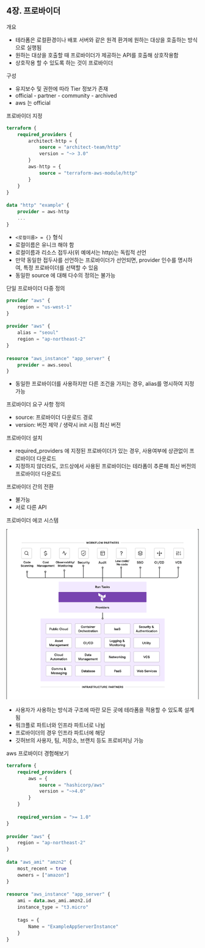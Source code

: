 ## 4장. 프로바이더

개요
- 테라폼은 로컬환경이나 배포 서버와 같은 원격 환겨에 원하는 대상을 호출하는 방식으로 실행됨
- 원하는 대상을 호출할 때 프로바이더가 제공하는 API를 호출해 상호작용함
- 상호작용 할 수 있도록 하는 것이 프로바이더


구성
- 유지보수 및 권한에 따라 Tier 정보가 존재
- official - partner - community - archived
- aws 는 official


프로바이더 지정
```tf
terraform {
    required_providers {
        architect-http = {
            source = "architect-team/http"
            version = "~> 3.0"
        }
        aws-http = {
            source = "terraform-aws-module/http"
        }
    }
}

data "http" "example" {
    provider = aws-http
    ...
}
```
- `<로컬이름> = {}` 형식
- 로컬이름은 유니크 해야 함
- 로컬이름과 리소스 접두사(위 예에서는 http)는 독립적 선언
- 만약 동일한 접두사를 선언하는 프로바이더가 선언되면, provider 인수를 명시하여, 특정 프로바이더를 선택할 수 있음
- 동일한 source 에 대해 다수의 정의는 불가능




단일 프로바이더 다중 정의
```tf
provider "aws" {
    region = "us-west-1"
}

provider "aws" {
    alias = "seoul"
    region = "ap-northeast-2"
}

resource "aws_instance" "app_server" {
    provider = aws.seoul
}

```
- 동일한 프로바이더를 사용하지만 다른 조건을 가지는 경우, alias를 명시하여 지정 가능


프로바이더 요구 사항 정의
- source: 프로바이더 다운로드 경로
- version: 버전 제약 / 생략시 init 시점 최신 버전


프로바이더 설치
- required_providers 에 지정된 프로바이더가 있는 경우, 사용여부에 상관없이 프로바이더 다운로드
- 지정하지 않더라도, 코드상에서 사용된 프로바이더는 테라폼이 추론해 최신 버전의 프로바이더 다운로드

프로바이더 간의 전환
- 불가능
- 서로 다른 API

프로바이더 에코 시스템

![alt text](img/provider-echo-system.png)
- 사용자가 사용하는 방식과 구조에 따란 모든 곳에 테라폼을 적용할 수 있도록 설계 됨
- 워크플로 파트너와 인프라 파트너로 나뉨
- 프로바이더의 경우 인프라 파트너에 해당
- 깃허브의 사용자, 팀, 저장소, 브랜치 등도 프로비저닝 가능

aws 프로바이더 경험해보기
```tf
terraform {
    required_providers {
        aws = {
            source = "hashicorp/aws"
            version = "~>4.0"
        }
    }

    required_version = ">= 1.0"
}

provider "aws" {
    region = "ap-northeast-2"
}

data "aws_ami" "amzn2" {
    most_recent = true
    owners = ["amazon"]
}

resource "aws_instance" "app_server" {
    ami = data.aws_ami.amzn2.id
    instance_type = "t3.micro"

    tags = {
        Name = "ExampleAppServerInstance"
    }
}

```
